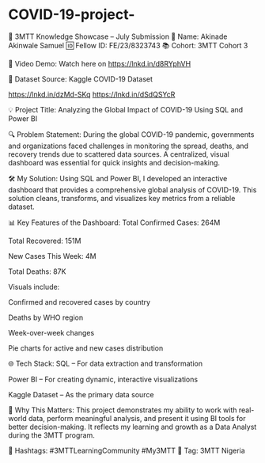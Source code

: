 # COVID-19-project-
📢 3MTT Knowledge Showcase – July  Submission
👤 Name: Akinade Akinwale Samuel
🆔 Fellow ID: FE/23/8323743
📚 Cohort: 3MTT Cohort 3

🔗 Video Demo: Watch here on https://lnkd.in/d8RYphVH

📁 Dataset Source: Kaggle COVID-19 Dataset

https://lnkd.in/dzMd-SKq
 https://lnkd.in/dSdQSYcR

💡 Project Title:
Analyzing the Global Impact of COVID-19 Using SQL and Power BI

🔍 Problem Statement:
During the global COVID-19 pandemic, governments and organizations faced challenges in monitoring the spread, deaths, and recovery trends due to scattered data sources. A centralized, visual dashboard was essential for quick insights and decision-making.

🛠️ My Solution:
Using SQL and Power BI, I developed an interactive dashboard that provides a comprehensive global analysis of COVID-19. This solution cleans, transforms, and visualizes key metrics from a reliable dataset.

📊 Key Features of the Dashboard:
Total Confirmed Cases: 264M

Total Recovered: 151M

New Cases This Week: 4M

Total Deaths: 87K

Visuals include:

Confirmed and recovered cases by country

Deaths by WHO region

Week-over-week changes

Pie charts for active and new cases distribution

🌐 Tech Stack:
SQL – For data extraction and transformation

Power BI – For creating dynamic, interactive visualizations

Kaggle Dataset – As the primary data source

🚀 Why This Matters:
This project demonstrates my ability to work with real-world data, perform meaningful analysis, and present it using BI tools for better decision-making. It reflects my learning and growth as a Data Analyst during the 3MTT program.

🔖 Hashtags:
#3MTTLearningCommunity #My3MTT
🔗 Tag: 3MTT Nigeria
